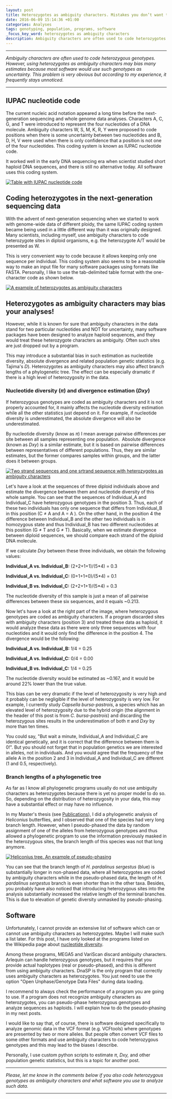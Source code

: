 ```yaml
---
layout: post
title: Heterozygotes as ambiguity characters. Mistakes you don’t want to make
date: 2016-06-09 15:14:36 +01:00
categories: Analyses
tags: genotyping, population, programs, software
_focus_key_word: heterozygotes as ambiguity characters
description: Ambiguity characters are often used to code heterozygotes. However, using heterozygotes as ambiguity characters may bias many estimates.
---
```



<hr/>

<p><em>Ambiguity characters are often used to code heterozygous genotypes. However, using heterozygotes as ambiguity characters may bias many estimates because most software would use such genotypes as uncertainty. This problem is very obvious but according to my experience, it frequently stays unnoticed.</em></p>

<hr/>


<h2>IUPAC nucleotide code</h2>

<p>The current nucleic acid notation appeared a long time before the next-generation sequencing and whole genome data analyses. Characters A, C, G, and T were introduced to represent the four nucleotides of a DNA molecule. Ambiguity characters W, S, M, K, R, Y were proposed to code positions when there is some uncertainty between two nucleotides and B, D, H, V were used when there is only confidence that a position is not one of the four nucleotides. This coding system is known as IUPAC nucleotide code.</p>

<p>It worked well in the early DNA sequencing era when scientist studied short haploid DNA sequences, and there is still no alternative today. All software uses this coding system.</p>

<!--more-->

<p><a href="{{ site.baseurl }}/assets/posts/2016-06-09-heterozygotes-ambiguity-characters/IUPAC-nucleotide-code.jpeg"><img class="aligncenter wp-image-1076" src="{{ site.baseurl }}/assets/posts/2016-06-09-heterozygotes-ambiguity-characters/IUPAC-nucleotide-code.jpeg" alt="Table with IUPAC nucleotide code" /></a></p>

<h2>Coding heterozygotes in the next-generation sequencing data</h2>

<p>With the advent of next-generation sequencing when we started to work with genome-wide data of different ploidy, the same IUPAC coding system became being used in a little different way than it was originally designed. Many scientists, including myself, use ambiguity characters to code heterozygote sites in diploid organisms, e.g. the heterozygote A/T would be presented as W.</p>

<p>This is very convenient way to code because it allows keeping only one sequence per individual. This coding system also seems to be a reasonable way to make an input file for many software packages using formats like FASTA. Personally, I like to use the tab-delimited table format with the one-character code as shown below.</p>

<p><a href="{{ site.baseurl }}/assets/posts/2016-06-09-heterozygotes-ambiguity-characters/Heterozygotes-as-ambiguity-characters.jpeg"><img class="aligncenter wp-image-1075" src="{{ site.baseurl }}/assets/posts/2016-06-09-heterozygotes-ambiguity-characters/Heterozygotes-as-ambiguity-characters.jpeg" alt="A example of heterozygotes as ambiguity characters" /></a></p>

<h2>Heterozygotes as ambiguity characters may bias your analyses!</h2>

<p>However, while it is known for sure that ambiguity characters in the data stand for two particular nucleotides and NOT for uncertainty, many software packages have been designed to analyze haploid sequences, and they would treat these heterozygote characters as ambiguity. Often such sites are just dropped out by a program.</p>

<p>This may introduce a substantial bias in such estimation as nucleotide diversity, absolute divergence and related population genetic statistics (e.g. Tajima's <em>D</em>). Heterozygotes as ambiguity characters may also affect branch lengths of a phylogenetic tree. The effect can be especially dramatic if there is a high level of heterozygosity in the data.</p>

<h3>Nucleotide diversity (<em>π</em>) and divergence estimation (<em>Dxy</em>)</h3>

<p>If heterozygous genotypes are coded as ambiguity characters and it is not properly accounted for, it mainly affects the nucleotide diversity estimation while all the other statistics just depend on it. For example, if nucleotide diversity is underestimated, the absolute divergence will also be underestimated.</p>

<p>By nucleotide diversity (know as<em> π</em>) I mean average pairwise differences per site between all samples representing one population.  Absolute divergence (known as <em>Dxy</em>) is a similar estimate, but it is based on pairwise differences between representatives of different populations. Thus, they are similar estimates, but the former compares samples within groups, and the latter does it between groups.</p>

<p><a href="{{ site.baseurl }}/assets/posts/2016-06-09-heterozygotes-ambiguity-characters/divergence-when-heterozygotes-coded-as-ambiguity-characters.jpeg"><img class="aligncenter wp-image-1074" src="{{ site.baseurl }}/assets/posts/2016-06-09-heterozygotes-ambiguity-characters/divergence-when-heterozygotes-coded-as-ambiguity-characters.jpeg" alt="Two strand sequences and one srtrand sequence with heterozygotes as ambiguity characters" /></a></p>

<p>Let's have a look at the sequences of three diploid individuals above and estimate the divergence between them and nucleotide diversity of this whole sample. You can see that the sequences of Individual_A and Individual_C have heterozygous genotypes in the position 3. Thus, each of these two individuals has only one sequence that differs from Individual_B in this position (C ≠ A and A = A ). On the other hand, in the position 4 the difference between Individual_B and the other two individuals is in homozygous state and thus Individual_B has two different nucleotides at this position (G ≠ T and G ≠ T). Basically, when we estimate divergence between diploid sequences, we should compare each strand of the diploid DNA molecule.</p>

<p>If we calculate <em>Dxy</em> between these three individuals, we obtain the following values:</p>

<p><strong>Individual_A vs. Individual_B:</strong> (2+2+1+1)/(5*4) = 0.3</p>
<p><strong>Individual_A vs. Individual_C:</strong> (0+1+1+0)/(5*4) = 0.1</p>
<p><strong>Individual_B vs. Individual_C:</strong> (2+2+1+1)/(5*4) = 0.3</p>

<p>The nucleotide diversity of this sample is just a mean of all pairwise differences between these six sequences, and it equals ~0.213.</p>

<p>Now let's have a look at the right part of the image, where heterozygous genotypes are coded as ambiguity characters. If a program discarded sites with ambiguity characters (position 3) and treated these data as haploid, it would analyze these data as there were only three sequences with four nucleotides and it would only find the difference in the position 4. The divergence would be the following:</p>

<p><strong>Individual_A vs. Individual_B:</strong> 1/4 = 0.25</p>
<p><strong>Individual_A vs. Individual_C:</strong> 0/4 = 0.00</p>
<p><strong>Individual_B vs. Individual_C:</strong> 1/4 = 0.25</p>

<p>The nucleotide diversity would be estimated as ~0.167, and it would be around 22% lower than the true value.</p>

<p>This bias can be very dramatic if the level of heterozygosity is very high and it probably can be negligible if the level of heterozygosity is very low. For example, I currently study <em>Capsella bursa-pastrois</em>, a species which has an elevated level of heterozygosity due to the hybrid origin (the alignment in the header of this post is from <em>C. bursa-pastrois</em>) and discarding the heterozygous sites results in the underestimation of both <em>π</em> and <em>Dxy</em> by more than ten times.</p>

<p>You could say, "But wait a minute, Individual_A and Individual_C are identical genetically, and it is correct that the difference between them is 0!". But you should not forget that in population genetics we are interested in alleles, not in individuals. And you would agree that the frequency of the allele A in the position 2 and 3 in Individual_A and Individual_C are different (1 and 0.5, respectively).</p>

<h3>Branch lengths of a phylogenetic tree</h3>

<p>As far as I know all phylogenetic programs usually do not use ambiguity characters as heterozygotes because there is yet no proper model to do so. So, depending on the distribution of heterozygosity in your data, this may have a substantial effect or may have no influence.</p>

<p>In my Master's thesis (see <a href="http://evodify.com/publications/">Publications</a>), I did a phylogenetic analysis of <em>Heliconius</em> butterflies, and I observed that one of the species had very long branch length. However, when I pseudo-phased the data by random assignment of one of the alleles from heterozygous genotypes and thus allowed a phylogenetic program to use the information previously masked in the heterozygous sites, the branch length of this species was not that long anymore.</p>

<p><a href="{{ site.baseurl }}/assets/posts/2016-06-09-heterozygotes-ambiguity-characters/Heliconius-tree-pseudo-phasing.jpeg"><img class="aligncenter wp-image-811" src="{{ site.baseurl }}/assets/posts/2016-06-09-heterozygotes-ambiguity-characters/Heliconius-tree-pseudo-phasing.jpeg" alt="Heliconius tree. An example of pseudo-phasing" /></a></p>

<p>You can see that the branch length of <em>H. pardalinus sergestus </em>(blue) is substantially longer in non-phased data, where all heterozygotes are coded by ambiguity characters while in the pseudo-phased data, the length of <em>H. pardalinus sergestus </em>branch is even shorter than in the other taxa. Besides, you probably have also noticed that introducing heterozygous sites into the analysis substantially increased the relative length of the terminal branches. This is due to elevation of genetic diversity unmasked by pseudo-phasing.</p>

<h2>Software</h2>

<p>Unfortunately, I cannot provide an extensive list of software which can or cannot use ambiguity characters as heterozygotes. Maybe I will make such a list later. For this post, I have only looked at the programs listed on the Wikipedia page about <a href="https://en.wikipedia.org/wiki/Nucleotide_diversity">nucleotide diversity</a>.</p>

<p>Among these programs, MEGA5 and VariScan discard ambiguity characters. Arlequin can handle heterozygous genotypes, but it requires that you provide actual haplotypes (real or pseudo-phased), and this is different from using ambiguity characters. DnaSP is the only program that correctly uses ambiguity characters as heterozygotes. You just need to use the option "Open Unphase/Genotype Data Files" during data loading.</p>

<p>I recommend to always check the performance of a program you are going to use. If a program does not recognize ambiguity characters as heterozygotes, you can pseudo-phase heterozygous genotypes and analyze sequences as haploids. I will explain how to do the pseudo-phasing in my next posts.</p>

<p>I would like to say that, of course, there is software designed specifically to analyze genomic data in the VCF format (e.g. VCFtools) where genotypes are presented by two or more alleles. But people often convert VCF files to some other formats and use ambiguity characters to code heterozygous genotypes and this may lead to the biases I describe.</p>

<p>Personally, I use custom python scripts to estimate <em>π</em>, <em>Dxy,</em> and other population genetic statistics, but this is a topic for another post.</p>

<hr/>

<p style="text-align: left;"><em>Please, let me know in the comments below if you also code heterozygous genotypes as ambiguity characters and what software you use to analyze such data.</em></p>

<hr/>
